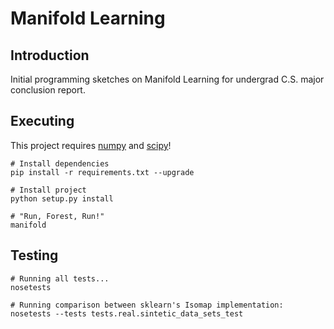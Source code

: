 # Manifold Learning
## Introduction
Initial programming sketches on Manifold Learning for undergrad C.S. major conclusion report.

## Executing
This project requires [numpy](www.numpy.org) and [scipy](www.scipy.org)!

```shell
# Install dependencies
pip install -r requirements.txt --upgrade

# Install project
python setup.py install

# "Run, Forest, Run!"
manifold
```

## Testing
```shell
# Running all tests...
nosetests

# Running comparison between sklearn's Isomap implementation:
nosetests --tests tests.real.sintetic_data_sets_test
```
